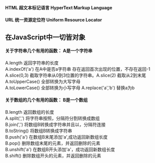 #### HTML 超文本标记语言 HyperText Markup Language
#### URL 统一资源定位符 Uniform Resource Locator
## 在JavaScript中一切皆对象

#### 关于字符串几个有用的函数：  A是一个字符串   
A.length  返回字符串的长度  
A.indexOf('a')  在A中是否a字符串 存在返回首次出现的位置，不存在返回-1   
A.slice(0,3)  截取字符串从0到3位置的字符串。A.slice(2) 截取从2到末尾    
A.toUpperCase() 全部转换为大写字母  
A.toLowerCase()  全部转换为小写字母 
A.replace('a','b')  替换a为b    


#### 关于数组的几个有用的函数：      B是一个数组         
B.length  返回数组的长度    
A.split(',') 将字符串按照，分隔符分割转换成数组     
B.join(',') 将数组B转换成字符串并且以，分隔符连接       
B.toString() 将数组B转换成字符串        
B.push('a') 在数组B末尾添加'a',成功返回新数组长度   
B.pop() 删除数组末尾的元素，并返回删除的元素      
B.unshift('a') 在数组B开头添加'a'，成功返回新数组长度       
B.shift() 删除数组开头的元素，并返回删除的元素
